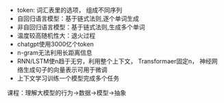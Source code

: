 * token: 词汇表里的选项， 组成不同序列
* 自回归语言模型：基于链式法则,逐个单词生成
* 非自回归语言模型：基于链式法则,生成多个单词
* 温度较高随机性大：退火过程
* chatgpt使用3000亿个token
* n-gram无法利用长距离信息
* RNN/LSTM使n趋于无穷，利用整个上下文， Transformaer固定n， 神经网络生成句子的向量表示可用于微调
* 上下文学习训练一个模型完成多个任务

课程：理解大模型的行为->数据->模型->抽象
